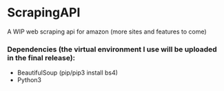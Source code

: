 # ScrapingAPI
A WIP web scraping api for amazon (more sites and features to come)

### Dependencies (the virtual environment I use will be uploaded in the final release):
* BeautifulSoup (pip/pip3 install bs4)
* Python3 
